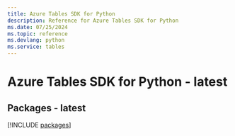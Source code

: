 ```yaml
---
title: Azure Tables SDK for Python
description: Reference for Azure Tables SDK for Python
ms.date: 07/25/2024
ms.topic: reference
ms.devlang: python
ms.service: tables
---
```

# Azure Tables SDK for Python - latest
## Packages - latest
[!INCLUDE [packages](tables-index.md)]